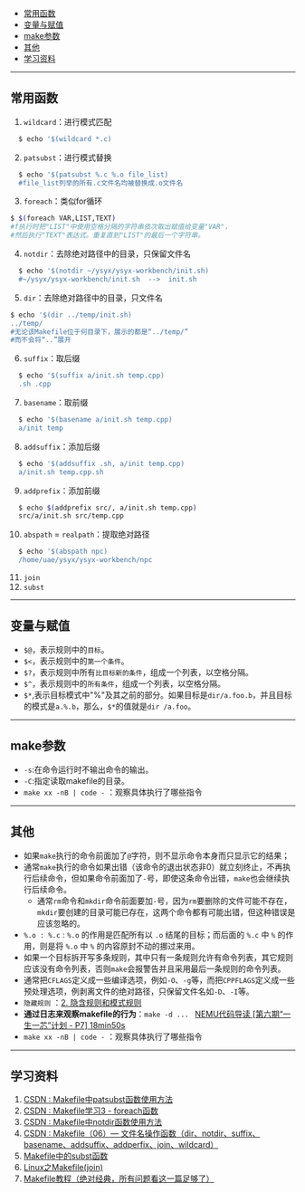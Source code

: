 <!-- GFM-TOC -->
- [常用函数](#常用函数)
- [变量与赋值](#变量与赋值)
- [make参数](#make参数)
- [其他](#其他)
- [学习资料](#学习资料)
<!-- GFM-TOC -->
---

## 常用函数
1. `wildcard`：进行模式匹配
  ```bash
    $ echo '$(wildcard *.c)
  ```
2. `patsubst`：进行模式替换
  ```bash
    $ echo '$(patsubst %.c %.o file_list)
    #file_list列举的所有.c文件名均被替换成.o文件名
  ```
3. `foreach`：类似for循环
  ```bash
  $ $(foreach VAR,LIST,TEXT)
  #f执行时把"LIST"中使用空格分隔的字符串依次取出赋值给变量"VAR"，
  #然后执行"TEXT"表达式。重复直到"LIST"的最后一个字符串。
  ```
4. `notdir`：去除绝对路径中的目录，只保留文件名
  ```bash
    $ echo '$(notdir ~/ysyx/ysyx-workbench/init.sh)
    #~/ysyx/ysyx-workbench/init.sh  -->  init.sh
  ```
5. `dir`：去除绝对路径中的目录，只文件名
  ```bash
  $ echo '$(dir ../temp/init.sh)
  ../temp/
  #无论该Makefile位于何目录下，展示的都是“../temp/”
  #而不会将“..”展开
  ```
6. `suffix`：取后缀
  ```bash
    $ echo '$(suffix a/init.sh temp.cpp)
    .sh .cpp
  ```
7. `basename`：取前缀
  ```bash
    $ echo '$(basename a/init.sh temp.cpp)
    a/init temp
  ```
8. `addsuffix`：添加后缀
  ```bash
    $ echo '$(addsuffix .sh, a/init temp.cpp)
    a/init.sh temp.cpp.sh
  ```
9. `addprefix`：添加前缀
  ```bash
    $ echo $(addprefix src/, a/init.sh temp.cpp)
    src/a/init.sh src/temp.cpp
  ```
10. `abspath` = `realpath`：提取绝对路径
  ```bash
    $ echo '$(abspath npc)
    /home/uae/ysyx/ysyx-workbench/npc
  ```
11. `join`
12. `subst`


---
## 变量与赋值
* `$@`，表示规则中的`目标`。
* `$<`，表示规则中的`第一个条件`。
* `$?`，表示规则中所有`比目标新的条件`，组成一个列表，以空格分隔。
* `$^`，表示规则中的`所有条件`，组成一个列表，以空格分隔。 
* `$*`,表示目标模式中"%"及其之前的部分。如果目标是`dir/a.foo.b`，并且目标的模式是`a.%.b`，那么，`$*`的值就是`dir /a.foo`。

---
## make参数
* `-s`:在命令运行时不输出命令的输出。
* `-C`:指定读取makefile的目录。
* `make xx -nB | code -` ：观察具体执行了哪些指令

---
## 其他
* 如果`make`执行的命令前面加了`@`字符，则不显示命令本身而只显示它的结果；
* 通常`make`执行的命令如果出错（该命令的退出状态非0）就立刻终止，不再执行后续命令，但如果命令前面加了`-`号，即使这条命令出错，`make`也会继续执行后续命令。
  * 通常`rm`命令和`mkdir`命令前面要加`-`号，因为`rm`要删除的文件可能不存在，`mkdir`要创建的目录可能已存在，这两个命令都有可能出错，但这种错误是应该忽略的。
* `%.o : %.c` : `%.o` 的作用是匹配所有以 `.o` 结尾的目标；而后面的 `%.c` 中 `%` 的作用，则是将 `%.o` 中 `%` 的内容原封不动的挪过来用。
* 如果一个目标拆开写多条规则，其中只有一条规则允许有命令列表，其它规则应该没有命令列表，否则`make`会报警告并且采用最后一条规则的命令列表。
* 通常把`CFLAGS`定义成一些编译选项，例如`-O`、`-g`等，而把`CPPFLAGS`定义成一些预处理选项，例剥离文件的绝对路径，只保留文件名如`-D`、`-I`等。
* `隐藏规则` ：[2. 隐含规则和模式规则](https://www.bookstack.cn/read/linux-c/09e2fe661ce26662.md)
* **通过日志来观察makefile的行为**：`make -d ... `
  [NEMU代码导读 [第六期“一生一芯”计划 - P7]  18min50s](https://www.bilibili.com/video/BV1up4y1j7Ji/?spm_id_from=333.788.top_right_bar_window_history.content.click&vd_source=d791a57f43dad7ca6a1d62950cab7001)
* `make xx -nB | code -` ：观察具体执行了哪些指令
 
---
## 学习资料
1. [CSDN : Makefile中patsubst函数使用方法](https://blog.csdn.net/yanlaifan/article/details/71402787)
2. [CSDN : Makefile学习3 - foreach函数](https://blog.csdn.net/to_be_better_wen/article/details/130038966)
3. [CSDN : Makefile中notdir函数使用方法](https://blog.csdn.net/yanlaifan/article/details/71402795)
4. [CSDN : Makefile（06）— 文件名操作函数（dir、notdir、suffix、basename、addsuffix、addperfix、join、wildcard）](https://blog.csdn.net/stephenbruce/article/details/130040336)
5. [Makefile中的subst函数](https://blog.csdn.net/pure_dreams/article/details/79976367)
6. [Linux之Makefile(join)](https://blog.csdn.net/zhoudengqing/article/details/41778267)
7. [Makefile教程（绝对经典，所有问题看这一篇足够了）](https://blog.csdn.net/weixin_38391755/article/details/80380786)
